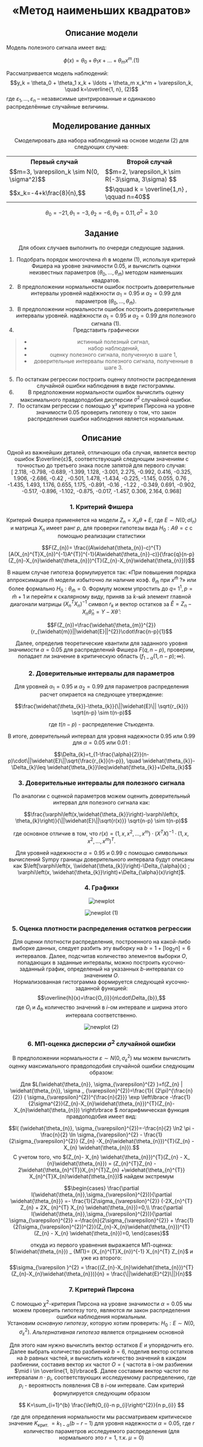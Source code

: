 <center>
  
# «Метод наименьших квадратов»  
## Описание модели
</center>

Модель полезного сигнала имеет вид:

$$\phi(x) = \theta_0 + \theta_1 x + \ldots + \theta_m x^m.(1)$$ 

Рассматривается модель наблюдений:
$$y_k = \theta_0 + \theta_1 x_k + \ldots + \theta_m x_k^m + \varepsilon_k, \quad k=\overline{1, n}, (2)$$
где $\varepsilon_1, \ldots, \varepsilon_n$  – независимые центрированные и одинаково распределённые случайные величины.
<center>

## Моделирование данных
Смоделировать два набора наблюдений на основе модели (2) для следующих случаев:

<table align="center">
    <tr>
        <th>Первый случай</th>
        <th>Второй случай</th>
    </tr>
    <tr>
        <td>$$m=3, \varepsilon_k \sim N(0, \sigma^2)$$</td>
        <td>$$m=2, \varepsilon_k \sim R(-3\sigma, 3\sigma) $$</td>
    </tr>
    <tr>
        <td>$$x_k=-4+k\frac{8}{n},$$</td>
        <td>$$\qquad k = \overline{1,n} , \qquad n=40$$</td>
    </tr>
</table> 

$$\theta_0 = -21, \theta_1 = -3, \theta_2 = -6, \theta_3 = 0.11, \sigma^2 = 3.0$$

## Задание
Для обоих случаев выполнить по очереди следующие задания.
1. Подобрать порядок многочлена $\hat{m}$ в модели (1), используя критерий Фишера на уровне значимости 0.05, и вычислить оценки неизвестных параметров $(\theta_0, \ldots, \theta_{\hat{m}})$ методом наименьших квадратов.
2. В предположении нормальности ошибок построить доверительные интервалы уровней
надёжности $\alpha_1 = 0.95$ и $\alpha_2 = 0.99$ для параметров $(\theta_0, \ldots, \theta_{\hat{m}})$.
3. В предположении нормальности ошибок построить доверительные интервалы уровней.
надёжности $\alpha_1 = 0.95$ и $\alpha_2 = 0.99$ для полезного сигнала (1).
4. Представить графически
> - истинный полезный сигнал,
> - набор наблюдений,
> - оценку полезного сигнала, полученную в шаге 1,
> - доверительные интервалы полезного сигнала, полученные в шаге 3.

5. По остаткам регрессии построить оценку плотности распределения случайной ошибки
наблюдения в виде гистограммы.
6. В предположении нормальности ошибок вычислить оценку максимального правдоподобия
дисперсии $\sigma^2$ случайной ошибки.
7. По остаткам регрессии с помощью &chi;² критерия Пирсона на уровне значимости 0.05 проверить
гипотезу о том, что закон распределения ошибки наблюдения является нормальным.

## Описание

Одной из важнейших деталей, отличающих оба случая, является вектор ошибок $\overline{ε}$, соответствующий следующим значениям с точностью до
третьего знака после запятой для первого случая:\
[ 2.118, -0.798, -0.689, -1.399,  1.128, -3.001,  2.275, -0.992,
        0.416, -0.325,  1.906, -2.686, -0.42 , -0.501,  1.478, -1.434,
       -0.225, -1.145,  0.055,  0.76 , -1.435,  1.493,  1.176,  0.655,
        1.175, -0.891, -0.16 , -1.22 , -0.349,  0.691, -0.902, -0.517,
       -0.896, -1.102, -0.875, -0.017, -1.457,  0.306,  2.164,  0.968]

### 1. Критерий Фишера

Критерий Фишера применяется на модели $Z_{n} = X_{n}\theta + E$, где $E ∼ N (0; σI_{n})$ и матрица $X_{n}$ имеет ранг $p$, для проверки гипотезы вида $H_{0}: A\theta = c$ с помощью реализации статистики

$$F(Z_{n})= \frac{(A\widehat{\theta_{n}}-c)^{T}[A(X_{n}^{T}X_{n})^{-1}A^{T}]^{-1}(A\widehat{\theta_{n}}-c)}{\frac{q}{n-p}(Z_{n}-X_{n}\widehat{\theta_{n}})^{T}(Z_{n}-X_{n}\widehat{\theta_{n}})}$$

В нашем случае гипотеза формулируется так: «При повышения порядка аппроксимации $\widehat{m}$ модели избыточно ли наличие коэф. $\theta_{\widehat{m}}$ при $x^{\widehat{m}}$ ?» или более формально $H_{0}: \theta_{\widehat{m}}=0$. Формулу можем упростить до $q=$ $1^{1}, p=\widehat{m}+1$ и перейти к скалярному виду, приняв за $k$-ый элемент главной диагонали матрицы $\left(X_{n}^{T} X_{n}\right)^{-1}$ символ $r_{k}$ и вектор остатков за $\widehat{E}=Z_{n}-X_{n} \widehat{\theta}_{n}=Y-X \widehat{\theta}$ :


$$F(Z_{n})=\frac{\widehat{\theta_{m}}^{2}}{r_{\widehat{m}}||\widehat{E}||^{2}}\cdot\frac{n-p}{1}$$


Далее, определив теоретические квантили для заданного уровня значимости $\alpha=0.05$ для распределений Фишера $F(q, n-p)$, проверим, попадает ли значение в критическую область $\left(f_{1-\alpha}(1, n-p) ; \infty\right)$.


### 2. Доверительные интервалы для параметров

Для уровней $\alpha_{1}=0.95$ и $\alpha_{2}=0.99$ для параметров распределения расчет опирается на следующее утверждение:

$$\frac{\widehat{\theta_{k}}-\theta_{k}}{\||\widehat{E}\|| \sqrt{r_{k}}} \sqrt{n-p} \sim t(n-p)$$

где $t(n-p)$ - распределение Стьюдента.

В итоге, доверительный интервал для уровня надежности 0.95 или 0.99 для $\alpha=0.05$ или $0.01$ :

$$\Delta_{k}=t_{1-\frac{\alpha}{2}}(n-p)\cdot\||\widehat{E}\||\sqrt{\frac{r_{k}}{n-p}}, \quad \widehat{\theta_{k}}-\Delta_{k}\leq \widehat{\theta_{k}}\leq\widehat{\theta_{k}}+\Delta_{k}$$

### 3. Доверительные интервалы для полезного сигнала 

По аналогии с оценкой параметров можем оценить доверительный интервал для полезного сигнала как:

$$\frac{\varphi\left(x,\widehat{\theta_{k}}\right)-\varphi\left(x, \theta_{k}\right)}{\||\widehat{E}\||\sqrt{r(x)}} \sqrt{n-p} \sim t(n-p)$$

где основное отличие в том, что $r(x)=\left(1, x, x^{2}, \ldots, x^{m}\right) \cdot\left(X^{T} X\right)^{-1} \cdot\left(1, x, x^{2}, \ldots, x^{m}\right)^{T}$.

Для уровней надежности $\alpha=0.95$ и $0.99$ с помощью символьных вычислений Sympу границы доверительного интервала будут описаны как 
$\left[\varphi\left(x, \\widehat{\theta_{k}}\right)-\Delta_{\alpha}(x) ; \varphi\left(x, \widehat{\theta_{k}}\right)+\Delta_{\alpha}(x)\right]$.

### 4. Графики

![newplot](https://github.com/MrCrashh/Least-Squares-Estimation/assets/80788354/37616270-1647-49d2-97cb-6bceac6f0f26)

![newplot (1)](https://github.com/MrCrashh/Least-Squares-Estimation/assets/80788354/8ae75628-710f-49cf-a5a7-f3b88ee80c1a)


### 5. Оценка плотности распределения остатков регрессии
Для оценки плотности распределения, построенного на какой-либо выборке данных, следует разбить эту выборку на $b=1+[\log_{2}n]=6$
 интервалов. Далее, подсчитав количество элементов выборки $O$, попадающих в заданные интервалы, можно построить кусочно-заданный график,
определеный на указанных $b$-интервалах со значением $O$.\
Нормализованная гистограмма формируется следующей кусочно-заданной функцией: \
$$\overline{h}(x)=\frac{O_{i}}{n\cdot\Delta_{b}},$$ 
где $O_{i}$ и $\Delta_{b}$ количество значений в $i$-ом интервале и ширина этого интервала соответственно.

![newplot (2)](https://github.com/MrCrashh/Least-Squares-Estimation/assets/80788354/6703daf8-1257-4ab5-a74d-4fd253da92ba)

### 6. МП-оценка дисперсии $σ^{2}$ случайной ошибки

В предположении нормальности $ε ∼ N (0, \sigma_{\varepsilon}^{2})$ мы можем вычислить оценку максимального правдоподобия случайной ошибки следующим образом:

Для
$L(\widehat{\theta_{n}}, \sigma_{\varepsilon}^{2} )=f(Z_{n} | \widehat{\theta_{n}},  \sigma _ {\varepsilon}^{2})=\frac{1}{
(2\pi)^{\frac{n}{2}} ( \sigma_{\varepsilon}^{2})^{\frac{n}{2}}} \exp  \left\lbrace -\frac{1}{2\sigma^{2}}(Z_{n}-X_{n}\widehat{\theta_{n}})^{T}(Z_{n}-X_{n}\widehat{\theta_{n}}) \right\rbrace $ 
логарифмическая функция правдоподобия имеет вид:

$$l( (\widehat{\theta_{n}}, \sigma_{\varepsilon}^{2})=-\frac{n}{2} \ln2 \pi - \frac{n}{2} \ln  \sigma_{\varepsilon}^{2}  - \frac{1}{2\sigma_{\varepsilon}^{2}} (Z_{n} -X_{n}\widehat{\theta_{n}})^{T}(Z_{n} -X_{n} \widehat{\theta_{n}}).$$
С учетом того, что $(Z_{n}- X_{n} \widehat{\theta_{n}})^{T}(Z_{n} - X_ {n}\widehat{\theta_{n}}) = (Z_{n}^{T}Z_{n} - 2\widehat{\theta_{n}^{T}}X_{n}^{T}Z_{n} +\widehat{\theta_{n}^{T}} X_{n}^{T}X_{n}\widehat{\theta_{n}})$ найдем экстремум

$$\begin{cases}
\frac{\partial l(\widehat{\theta_{n}},\sigma_{\varepsilon}^{2})}{\partial \widehat{\theta_{n}}}  =-  \frac{1}{2\sigma_{\varepsilon}^{2}} (-2X_{n}^{T} Z_{n}  +  2X_ {n}^{T} X_{n} \widehat{\theta_{n}})=0,\\
\frac{\partial l(\widehat{\theta_{n}},\sigma_{\varepsilon}^{2})}{\partial \sigma_{\varepsilon}^{2}} =-\frac{n}{2\sigma_{\varepsilon}^{2}} + \frac{1}{2(\sigma_{\varepsilon}^{2})^{2}}(Z_{n}-X_{n}\widehat{\theta_{n}})^{T}(Z_{n} - X_{n} \widehat{\theta_{n}})=0,
\end{cases}$$

откуда из первого уравнения выражается МП-оценка:  $(\widehat{\theta_{n}}) _ {МП}= (X_{n}^{T}X_{n})^{-1} X_{n}^{T} Z_{n}$ и уже из второго:  
$$\sigma_{\varepsilon }^{2} = \frac{(Z_{n}-X_{n}\widehat{\theta_{n}})^{T}(Z_{n}-X_{n}\widehat{\theta_{n}})}{n} = \frac{\||\widehat{E}^{2}\||}{n}$$

### 7. Критерий Пирсона
С помощью $\chi^{2}$-критерия Пирсона на уровне значимости $α = 0.05$ мы можем проверить гипотезу того, являются ли закон распределения ошибки наблюдения нормальным.\
Установим *основную гипотезу*, которую хотим проверить: $H_{0} : E ∼ N(0, σ^{2}_{\varepsilon})$. *Альтернативная гипотеза* является отрицанием основной

Для этого нам нужно вычислить вектор остатков $E$ и упорядочить его. Далее выбрать количество разбиений $b=6$, поделив вектор остатков на $b$ равных частей, и вычислить количество значений в каждом разбиении, составив вектор их частот $O=\lbrace$ частота в і-ом разбиении $\mid i \in \overline{1, b}\rbrace$. Далее составим вектор частот по интервалам $n \cdot p_{i}$, соответствующих исследуемому распределению, где $p_{i}$ - вероятность появления СВ в $i$-ом интервале. Сам критерий формулируется следующим образом

$$
K=\sum_{i=1}^{b} \frac{\left(O_{i}-n p_{i}\right)^{2}}{n p_{i}}
$$

где для определения нормальности мы рассматриваем критическое значение $K_{\text {крит. }}=k_{1-\alpha}(b-r-1)$ для уровня надежности $\alpha=0.05$, где $r$ количество параметров исследуемого распределения (для нормального это $r=1$, т.к. $\mu=0$)
